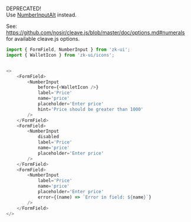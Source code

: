 DEPRECATED!  
Use [NumberInputAlt](/#/Elements/NumberInputAlt) instead.

See: https://github.com/nosir/cleave.js/blob/master/doc/options.md#numerals
for available cleave.js options.

```js
import { FormField, NumberInput } from 'zk-ui';
import { WalletIcon } from 'zk-ui/icons';


<>
    <FormField>
        <NumberInput
            before={<WalletIcon />}
            label='Price'
            name='price'
            placeholder='Enter price'
            hint='Price should be greater than 1000'
        />
    </FormField>
    <FormField>
        <NumberInput
            disabled
            label='Price'
            name='price'
            placeholder='Enter price'
        />
    </FormField>
    <FormField>
        <NumberInput
            label='Price'
            name='price'
            placeholder='Enter price'
            error={(name) => `Error in field: ${name}`}
        />
    </FormField>
</>
```

